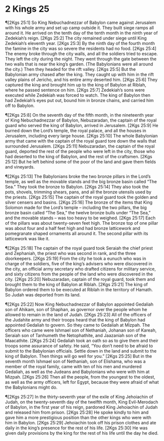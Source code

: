 # 2 Kings 25

¶[2Kgs 25:1] So King Nebuchadnezzar of Babylon came against Jerusalem with his whole army and set up camp outside it. They built siege ramps all around it. He arrived on the tenth day of the tenth month in the ninth year of Zedekiah’s reign.
[2Kgs 25:2] The city remained under siege until King Zedekiah’s eleventh year.
[2Kgs 25:3] By the ninth day of the fourth month the famine in the city was so severe the residents had no food.
[2Kgs 25:4] The enemy broke through the city walls, and all the soldiers tried to escape. They left the city during the night. They went through the gate between the two walls that is near the king’s garden. (The Babylonians were all around the city.) Then they headed for the rift valley.
[2Kgs 25:5] But the Babylonian army chased after the king. They caught up with him in the rift valley plains of Jericho, and his entire army deserted him.
[2Kgs 25:6] They captured the king and brought him up to the king of Babylon at Riblah, where he passed sentence on him.
[2Kgs 25:7] Zedekiah’s sons were executed while Zedekiah was forced to watch. The king of Babylon then had Zedekiah’s eyes put out, bound him in bronze chains, and carried him off to Babylon.

¶[2Kgs 25:8] On the seventh day of the fifth month, in the nineteenth year of King Nebuchadnezzar of Babylon, Nebuzaradan, the captain of the royal guard who served the king of Babylon, arrived in Jerusalem.
[2Kgs 25:9] He burned down the Lord’s temple, the royal palace, and all the houses in Jerusalem, including every large house.
[2Kgs 25:10] The whole Babylonian army that came with the captain of the royal guard tore down the walls that surrounded Jerusalem.
[2Kgs 25:11] Nebuzaradan, the captain of the royal guard, deported the rest of the people who were left in the city, those who had deserted to the king of Babylon, and the rest of the craftsmen.
[2Kgs 25:12] But he left behind some of the poor of the land and gave them fields and vineyards.

¶[2Kgs 25:13] The Babylonians broke the two bronze pillars in the Lord’s temple, as well as the movable stands and the big bronze basin called “The Sea.” They took the bronze to Babylon.
[2Kgs 25:14] They also took the pots, shovels, trimming shears, pans, and all the bronze utensils used by the priests.
[2Kgs 25:15] The captain of the royal guard took the golden and silver censers and basins.
[2Kgs 25:16] The bronze of the items that King Solomon made for the Lord’s temple – including the two pillars, the big bronze basin called “The Sea,” the twelve bronze bulls under “The Sea,” and the movable stands – was too heavy to be weighed.
[2Kgs 25:17] Each of the pillars was about twenty-seven feet high. The bronze top of one pillar was about four and a half feet high and had bronze latticework and pomegranate shaped ornaments all around it. The second pillar with its latticework was like it.

¶[2Kgs 25:18] The captain of the royal guard took Seraiah the chief priest and Zephaniah, the priest who was second in rank, and the three doorkeepers.
[2Kgs 25:19] From the city he took a eunuch who was in charge of the soldiers, five of the king’s advisers who were discovered in the city, an official army secretary who drafted citizens for military service, and sixty citizens from the people of the land who were discovered in the city.
[2Kgs 25:20] Nebuzaradan, captain of the royal guard, took them and brought them to the king of Babylon at Riblah.
[2Kgs 25:21] The king of Babylon ordered them to be executed at Riblah in the territory of Hamath. So Judah was deported from its land.

¶[2Kgs 25:22] Now King Nebuchadnezzar of Babylon appointed Gedaliah son of Ahikam, son of Shaphan, as governor over the people whom he allowed to remain in the land of Judah.
[2Kgs 25:23] All of the officers of the Judahite army and their troops heard that the king of Babylon had appointed Gedaliah to govern. So they came to Gedaliah at Mizpah. The officers who came were Ishmael son of Nethaniah, Johanan son of Kareah, Seraiah son of Tanhumeth the Netophathite, and Jaazaniah son of the Maacathite.
[2Kgs 25:24] Gedaliah took an oath so as to give them and their troops some assurance of safety. He said, “You don’t need to be afraid to submit to the Babylonian officials. Settle down in the land and submit to the king of Babylon. Then things will go well for you.”
[2Kgs 25:25] But in the seventh month Ishmael son of Nethaniah, son of Elishama, who was a member of the royal family, came with ten of his men and murdered Gedaliah, as well as the Judeans and Babylonians who were with him at Mizpah.
[2Kgs 25:26] Then all the people, from the youngest to the oldest, as well as the army officers, left for Egypt, because they were afraid of what the Babylonians might do.

¶[2Kgs 25:27] In the thirty-seventh year of the exile of King Jehoiachin of Judah, on the twenty-seventh day of the twelfth month, King Evil-Merodach of Babylon, in the first year of his reign, pardoned King Jehoiachin of Judah and released him from prison.
[2Kgs 25:28] He spoke kindly to him and gave him a more prestigious position than the other kings who were with him in Babylon.
[2Kgs 25:29] Jehoiachin took off his prison clothes and ate daily in the king’s presence for the rest of his life.
[2Kgs 25:30] He was given daily provisions by the king for the rest of his life until the day he died.
